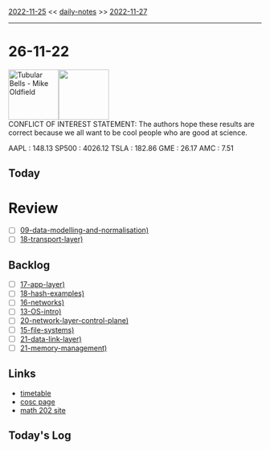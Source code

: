 [2022-11-25](daily_notes/2022-11-25) << [daily-notes](notes/daily-notes.md) >> [2022-11-27](daily_notes/2022-11-27)

---
# 26-11-22
<a href='spotify:album:0a3YQpBnRzJzNktOjb6Dum'><img src='https://i.scdn.co/image/ab67616d0000b273631093c9071b1211de4be4c1' alt='Tubular Bells - Mike Oldfield' height=100></a><img src='https://imgs.xkcd.com/comics/paper_title.png' height=100>
<br>CONFLICT OF INTEREST STATEMENT: The authors hope these results are correct because we all want to be cool people who are good at science.

AAPL : 148.13 
SP500 : 4026.12 
TSLA : 182.86
GME : 26.17
AMC : 7.51

## Today



# Review
- [ ] [09-data-modelling-and-normalisation)](notes/09-data-modelling-and-normalisation.md)
- [ ] [18-transport-layer)](notes/18-transport-layer.md)

## Backlog
- [ ] [17-app-layer)](notes/17-app-layer.md)
- [ ] [18-hash-examples)](notes/18-hash-examples.md)
- [ ] [16-networks)](notes/16-networks.md)
- [ ] [13-OS-intro)](notes/13-OS-intro.md)
- [ ] [20-network-layer-control-plane)](notes/20-network-layer-control-plane.md)
- [ ] [15-file-systems)](notes/15-file-systems.md)
- [ ] [21-data-link-layer)](notes/21-data-link-layer.md)
- [ ] [21-memory-management)](notes/21-memory-management.md)

## Links
- [timetable](https://i.imgur.com/9ghbvAG.png)
- [cosc page](https://cosc203.cspages.otago.ac.nz)
- [math 202 site](https://www.maths.otago.ac.nz/?resOLAF)

## Today's Log